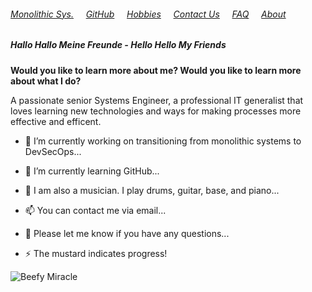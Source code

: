 ###### [Monolithic Sys.](./monolithic.html)&nbsp;&nbsp;&nbsp;&nbsp; [GitHub](./Github.html)&nbsp;&nbsp;&nbsp;&nbsp; [Hobbies](./hobnies.html)&nbsp;&nbsp;&nbsp;&nbsp; [Contact Us](./contactUs.html)&nbsp;&nbsp;&nbsp;&nbsp; [FAQ](./faq.html)&nbsp;&nbsp;&nbsp;&nbsp; [About](./about.html)&nbsp;&nbsp;&nbsp;&nbsp;

##### Hallo Hallo Meine Freunde - Hello Hello My Friends

**Would you like to learn more about me? 
Would you like to learn more about what I do?** 

A passionate senior Systems Engineer, a professional IT generalist that loves learning new technologies and ways for making processes more effective and efficent.  
  

- 🔭 I’m currently working on transitioning from monolithic systems to DevSecOps...
                                                      
- 🌱 I’m currently learning GitHub...

- 🤔 I am also a musician. I play drums, guitar, base, and piano...

- 📫 You can contact me via email...

- 💬 Please let me know if you have any questions...

- ⚡ The mustard indicates progress!


![Beefy Miracle](https://fedoraproject.org/w/uploads/6/60/Hotdog.gif)
